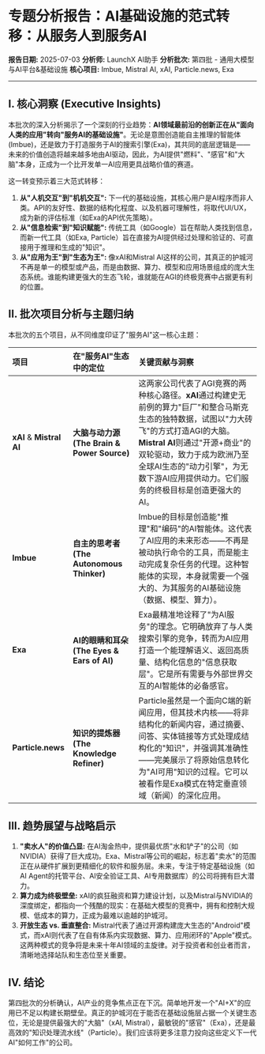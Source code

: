 # 专题分析报告：AI基础设施的范式转移：从服务人到服务AI

**报告日期:** 2025-07-03
**分析师:** LaunchX AI助手
**分析批次:** 第四批 - 通用大模型与AI平台&基础设施
**核心项目:** Imbue, Mistral AI, xAI, Particle.news, Exa

---

## I. 核心洞察 (Executive Insights)

本批次的深入分析揭示了一个深刻的行业趋势：**AI领域最前沿的创新正在从"面向人类的应用"转向"服务AI的基础设施"**。无论是意图创造能自主推理的智能体(Imbue)，还是致力于打造服务于AI的搜索引擎(Exa)，其共同的底层逻辑是——未来的价值创造将越来越多地由AI驱动，因此，为AI提供"燃料"、"感官"和"大脑"本身，正成为一个比开发单一AI应用更具战略价值的赛道。

这一转变预示着三大范式转移：
1.  **从"人机交互"到"机机交互":** 下一代的基础设施，其核心用户是AI程序而非人类。API的友好性、数据的结构化程度、以及机器可理解性，将取代UI/UX，成为新的评估标准（如Exa的API优先策略）。
2.  **从"信息检索"到"知识赋能":** 传统工具（如Google）旨在帮助人类找到信息，而新一代工具（如Exa, Particle）旨在直接为AI提供经过处理和验证的、可直接用于推理和生成的"知识"。
3.  **从"应用为王"到"生态为王":** 像xAI和Mistral AI这样的公司，其真正的护城河不再是单一的模型或产品，而是由数据、算力、模型和应用场景组成的庞大生态系统。谁能构建更强大的生态飞轮，谁就能在AGI的终极竞赛中占据更有利的位置。

## II. 批次项目分析与主题归纳

本批次的五个项目，从不同维度印证了"服务AI"这一核心主题：

| 项目 | 在"服务AI"生态中的定位 | 关键贡献与洞察 |
| :--- | :--- | :--- |
| **xAI** & **Mistral AI** | **大脑与动力源 (The Brain & Power Source)** | 这两家公司代表了AGI竞赛的两种核心路径。**xAI**通过构建史无前例的算力"巨厂"和整合马斯克生态的独特数据，试图以"力大砖飞"的方式打造AGI的大脑。**Mistral AI**则通过"开源+商业"的双轮驱动，致力于成为欧洲乃至全球AI生态的"动力引擎"，为无数下游AI应用提供动力。它们服务的终极目标是创造更强大的AI。 |
| **Imbue** | **自主的思考者 (The Autonomous Thinker)** | Imbue的目标是创造能"推理"和"编码"的AI智能体。这代表了AI应用的未来形态——不再是被动执行命令的工具，而是能主动完成复杂任务的代理。这种智能体的实现，本身就需要一个强大的、为其服务的AI基础设施（数据、模型、算力）。 |
| **Exa** | **AI的眼睛和耳朵 (The Eyes & Ears of AI)** | Exa最精准地诠释了"为AI服务"的理念。它明确放弃了与人类搜索引擎的竞争，转而为AI应用打造一个能理解语义、返回高质量、结构化信息的"信息获取层"。它是所有需要与外部世界交互的AI智能体的必备感官。 |
| **Particle.news** | **知识的提炼器 (The Knowledge Refiner)** | Particle虽然是一个面向C端的新闻应用，但其技术内核——将非结构化的新闻内容，通过摘要、问答、实体链接等方式处理成结构化的"知识"，并强调其准确性——完美展示了将原始信息转化为"AI可用"知识的过程。它可以被看作是Exa模式在特定垂直领域（新闻）的深化应用。 |

## III. 趋势展望与战略启示

1.  **"卖水人"的价值凸显:** 在AI淘金热中，提供最优质"水和铲子"的公司（如NVIDIA）获得了巨大成功。Exa、Mistral等公司的崛起，标志着"卖水"的范围正在从硬件扩展到更精细化的软件和服务层。未来，专注于特定基础设施（如AI Agent的托管平台、AI安全验证工具、AI专用数据库）的公司将拥有巨大潜力。
2.  **算力成为终极壁垒:** xAI的疯狂融资和算力建设计划，以及Mistral与NVIDIA的深度绑定，都指向一个残酷的现实：在基础大模型的竞赛中，拥有和控制大规模、低成本的算力，正成为最难以逾越的护城河。
3.  **开放生态 vs. 垂直整合:** Mistral代表了通过开源构建庞大生态的"Android"模式，而xAI则代表了在自有体系内实现数据、算力、应用闭环的"Apple"模式。这两种模式的竞争将是未来十年AI领域的主旋律。对于投资者和创业者而言，清晰地选择站队和生态位至关重要。

## IV. 结论

第四批次的分析确认，AI产业的竞争焦点正在下沉。简单地开发一个"AI+X"的应用已不足以构建长期壁垒。真正的护城河在于能否在基础设施层占据一个关键生态位，无论是提供最强大的"大脑"（xAI, Mistral），最敏锐的"感官"（Exa），还是最高效的"知识处理流水线"（Particle）。我们应该将更多注意力投向这些定义下一代AI"如何工作"的公司。 